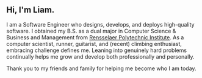## Hi, I'm Liam.

I am a Software Engineer who designs, develops, and deploys high-quality software. I obtained my B.S. as a dual major in Computer Science & Business and Management from [Rensselaer Polytechnic Institute](https://www.rpi.edu). As a computer scientist, runner, guitarist, and (recent) climbing enthusiast, embracing challenge defines me. Leaning into genuinely hard problems continually helps me grow and develop both professionally and personally.

Thank you to my friends and family for helping me become who I am today.
